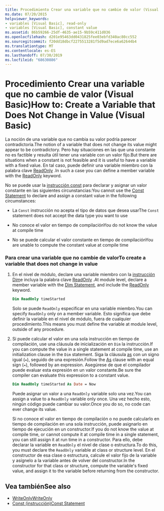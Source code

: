 ```yaml
---
title: Procedimiento Crear una variable que no cambie de valor (Visual Basic)
ms.date: 07/20/2015
helpviewer_keywords:
- variables [Visual Basic], read-only
- variables [Visual Basic], constant value
ms.assetid: 86b59266-25df-4635-ae15-9b59c411d036
ms.openlocfilehash: d201e95463dd0431825fee03ebfd340ac80cc552
ms.sourcegitcommit: f20dd18dbcf2275513281f5d9ad7ece6a62644b4
ms.translationtype: MT
ms.contentlocale: es-ES
ms.lasthandoff: 07/30/2019
ms.locfileid: "68630886"
---
```

# <a name="how-to-create-a-variable-that-does-not-change-in-value-visual-basic"></a><span data-ttu-id="ea252-102">Procedimiento Crear una variable que no cambie de valor (Visual Basic)</span><span class="sxs-lookup"><span data-stu-id="ea252-102">How to: Create a Variable that Does Not Change in Value (Visual Basic)</span></span>

<span data-ttu-id="ea252-103">La noción de una variable que no cambia su valor podría parecer contradictoria.</span><span class="sxs-lookup"><span data-stu-id="ea252-103">The notion of a variable that does not change its value might appear to be contradictory.</span></span> <span data-ttu-id="ea252-104">Pero hay situaciones en las que una constante no es factible y resulta útil tener una variable con un valor fijo.</span><span class="sxs-lookup"><span data-stu-id="ea252-104">But there are situations when a constant is not feasible and it is useful to have a variable with a fixed value.</span></span> <span data-ttu-id="ea252-105">En tal caso, puede definir una variable miembro con la palabra clave [ReadOnly](../../../../visual-basic/language-reference/modifiers/readonly.md) .</span><span class="sxs-lookup"><span data-stu-id="ea252-105">In such a case you can define a member variable with the [ReadOnly](../../../../visual-basic/language-reference/modifiers/readonly.md) keyword.</span></span>

<span data-ttu-id="ea252-106">No se puede usar la [instrucción const](../../../../visual-basic/language-reference/statements/const-statement.md) para declarar y asignar un valor constante en las siguientes circunstancias:</span><span class="sxs-lookup"><span data-stu-id="ea252-106">You cannot use the [Const Statement](../../../../visual-basic/language-reference/statements/const-statement.md) to declare and assign a constant value in the following circumstances:</span></span>

- <span data-ttu-id="ea252-107">La `Const` instrucción no acepta el tipo de datos que desea usar</span><span class="sxs-lookup"><span data-stu-id="ea252-107">The `Const` statement does not accept the data type you want to use</span></span>

- <span data-ttu-id="ea252-108">No conoce el valor en tiempo de compilación</span><span class="sxs-lookup"><span data-stu-id="ea252-108">You do not know the value at compile time</span></span>

- <span data-ttu-id="ea252-109">No se puede calcular el valor constante en tiempo de compilación</span><span class="sxs-lookup"><span data-stu-id="ea252-109">You are unable to compute the constant value at compile time</span></span>

### <a name="to-create-a-variable-that-does-not-change-in-value"></a><span data-ttu-id="ea252-110">Para crear una variable que no cambie de valor</span><span class="sxs-lookup"><span data-stu-id="ea252-110">To create a variable that does not change in value</span></span>

1. <span data-ttu-id="ea252-111">En el nivel de módulo, declare una variable miembro con la [instrucción Dim](../../../../visual-basic/language-reference/statements/dim-statement.md)e incluya la palabra clave [ReadOnly](../../../../visual-basic/language-reference/modifiers/readonly.md) .</span><span class="sxs-lookup"><span data-stu-id="ea252-111">At module level, declare a member variable with the [Dim Statement](../../../../visual-basic/language-reference/statements/dim-statement.md), and include the [ReadOnly](../../../../visual-basic/language-reference/modifiers/readonly.md) keyword.</span></span>

    ```vb
    Dim ReadOnly timeStarted
    ```

    <span data-ttu-id="ea252-112">Solo se puede `ReadOnly` especificar en una variable miembro.</span><span class="sxs-lookup"><span data-stu-id="ea252-112">You can specify `ReadOnly` only on a member variable.</span></span> <span data-ttu-id="ea252-113">Esto significa que debe definir la variable en el nivel de módulo, fuera de cualquier procedimiento.</span><span class="sxs-lookup"><span data-stu-id="ea252-113">This means you must define the variable at module level, outside of any procedure.</span></span>

2. <span data-ttu-id="ea252-114">Si puede calcular el valor en una sola instrucción en tiempo de compilación, use una cláusula de inicialización en `Dim` la instrucción.</span><span class="sxs-lookup"><span data-stu-id="ea252-114">If you can compute the value in a single statement at compile time, use an initialization clause in the `Dim` statement.</span></span> <span data-ttu-id="ea252-115">Siga la cláusula [as](../../../../visual-basic/language-reference/statements/as-clause.md) con un signo igual (`=`), seguido de una expresión.</span><span class="sxs-lookup"><span data-stu-id="ea252-115">Follow the [As](../../../../visual-basic/language-reference/statements/as-clause.md) clause with an equal sign (`=`), followed by an expression.</span></span> <span data-ttu-id="ea252-116">Asegúrese de que el compilador puede evaluar esta expresión en un valor constante.</span><span class="sxs-lookup"><span data-stu-id="ea252-116">Be sure the compiler can evaluate this expression to a constant value.</span></span>

    ```vb
    Dim ReadOnly timeStarted As Date = Now
    ```

    <span data-ttu-id="ea252-117">Puede asignar un valor a una `ReadOnly` variable solo una vez.</span><span class="sxs-lookup"><span data-stu-id="ea252-117">You can assign a value to a `ReadOnly` variable only once.</span></span> <span data-ttu-id="ea252-118">Una vez hecho esto, ningún código puede cambiar su valor.</span><span class="sxs-lookup"><span data-stu-id="ea252-118">Once you do so, no code can ever change its value.</span></span>

    <span data-ttu-id="ea252-119">Si no conoce el valor en tiempo de compilación o no puede calcularlo en tiempo de compilación en una sola instrucción, puede asignarlo en tiempo de ejecución en un constructor.</span><span class="sxs-lookup"><span data-stu-id="ea252-119">If you do not know the value at compile time, or cannot compute it at compile time in a single statement, you can still assign it at run time in a constructor.</span></span> <span data-ttu-id="ea252-120">Para ello, debe declarar la variable en `ReadOnly` el nivel de clase o estructura.</span><span class="sxs-lookup"><span data-stu-id="ea252-120">To do this, you must declare the `ReadOnly` variable at class or structure level.</span></span> <span data-ttu-id="ea252-121">En el constructor de esa clase o estructura, calcule el valor fijo de la variable y asígnelo a la variable antes de volver del constructor.</span><span class="sxs-lookup"><span data-stu-id="ea252-121">In the constructor for that class or structure, compute the variable's fixed value, and assign it to the variable before returning from the constructor.</span></span>

## <a name="see-also"></a><span data-ttu-id="ea252-122">Vea también</span><span class="sxs-lookup"><span data-stu-id="ea252-122">See also</span></span>

- [<span data-ttu-id="ea252-123">WriteOnly</span><span class="sxs-lookup"><span data-stu-id="ea252-123">WriteOnly</span></span>](../../../../visual-basic/language-reference/modifiers/writeonly.md)
- [<span data-ttu-id="ea252-124">Const (instrucción)</span><span class="sxs-lookup"><span data-stu-id="ea252-124">Const Statement</span></span>](../../../../visual-basic/language-reference/statements/const-statement.md)
